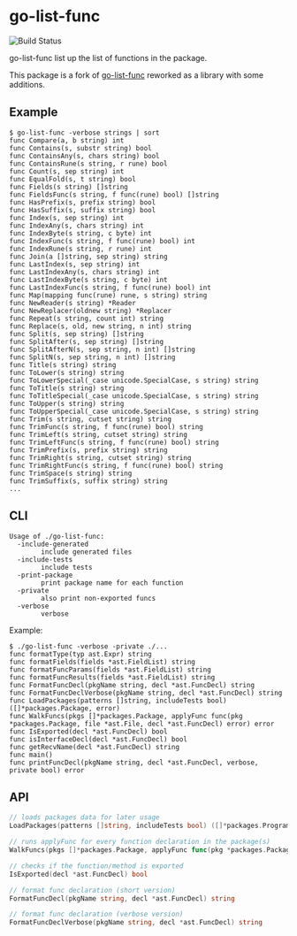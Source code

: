# go-list-func

![Build Status](https://github.com/tony2001/go-list-func/workflows/Go/badge.svg)

go-list-func list up the list of functions in the package.

This package is a fork of [go-list-func](github.com/AkihiroSuda/go-list-func) reworked as a library with some additions.

## Example

    $ go-list-func -verbose strings | sort
    func Compare(a, b string) int
    func Contains(s, substr string) bool
    func ContainsAny(s, chars string) bool
    func ContainsRune(s string, r rune) bool
    func Count(s, sep string) int
    func EqualFold(s, t string) bool
    func Fields(s string) []string
    func FieldsFunc(s string, f func(rune) bool) []string
    func HasPrefix(s, prefix string) bool
    func HasSuffix(s, suffix string) bool
    func Index(s, sep string) int
    func IndexAny(s, chars string) int
    func IndexByte(s string, c byte) int
    func IndexFunc(s string, f func(rune) bool) int
    func IndexRune(s string, r rune) int
    func Join(a []string, sep string) string
    func LastIndex(s, sep string) int
    func LastIndexAny(s, chars string) int
    func LastIndexByte(s string, c byte) int
    func LastIndexFunc(s string, f func(rune) bool) int
    func Map(mapping func(rune) rune, s string) string
    func NewReader(s string) *Reader
    func NewReplacer(oldnew string) *Replacer
    func Repeat(s string, count int) string
    func Replace(s, old, new string, n int) string
    func Split(s, sep string) []string
    func SplitAfter(s, sep string) []string
    func SplitAfterN(s, sep string, n int) []string
    func SplitN(s, sep string, n int) []string
    func Title(s string) string
    func ToLower(s string) string
    func ToLowerSpecial(_case unicode.SpecialCase, s string) string
    func ToTitle(s string) string
    func ToTitleSpecial(_case unicode.SpecialCase, s string) string
    func ToUpper(s string) string
    func ToUpperSpecial(_case unicode.SpecialCase, s string) string
    func Trim(s string, cutset string) string
    func TrimFunc(s string, f func(rune) bool) string
    func TrimLeft(s string, cutset string) string
    func TrimLeftFunc(s string, f func(rune) bool) string
    func TrimPrefix(s, prefix string) string
    func TrimRight(s string, cutset string) string
    func TrimRightFunc(s string, f func(rune) bool) string
    func TrimSpace(s string) string
    func TrimSuffix(s, suffix string) string
	...

## CLI
```
Usage of ./go-list-func:
  -include-generated
        include generated files
  -include-tests
        include tests
  -print-package
        print package name for each function
  -private
        also print non-exported funcs
  -verbose
        verbose
```

Example:
```
$ ./go-list-func -verbose -private ./...
func formatType(typ ast.Expr) string
func formatFields(fields *ast.FieldList) string
func formatFuncParams(fields *ast.FieldList) string
func formatFuncResults(fields *ast.FieldList) string
func FormatFuncDecl(pkgName string, decl *ast.FuncDecl) string
func FormatFuncDeclVerbose(pkgName string, decl *ast.FuncDecl) string
func LoadPackages(patterns []string, includeTests bool) ([]*packages.Package, error)
func WalkFuncs(pkgs []*packages.Package, applyFunc func(pkg *packages.Package, file *ast.File, decl *ast.FuncDecl) error) error
func IsExported(decl *ast.FuncDecl) bool
func isInterfaceDecl(decl *ast.FuncDecl) bool
func getRecvName(decl *ast.FuncDecl) string
func main()
func printFuncDecl(pkgName string, decl *ast.FuncDecl, verbose, private bool) error

```

## API
```go
// loads packages data for later usage
LoadPackages(patterns []string, includeTests bool) ([]*packages.Program, error)

// runs applyFunc for every function declaration in the package(s)
WalkFuncs(pkgs []*packages.Package, applyFunc func(pkg *packages.Package, file *ast.File, decl *ast.FuncDecl) error) error

// checks if the function/method is exported
IsExported(decl *ast.FuncDecl) bool

// format func declaration (short version)
FormatFuncDecl(pkgName string, decl *ast.FuncDecl) string

// format func declaration (verbose version)
FormatFuncDeclVerbose(pkgName string, decl *ast.FuncDecl) string
```
